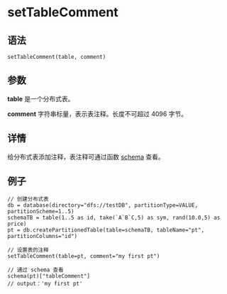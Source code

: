# setTableComment

## 语法

`setTableComment(table, comment)`

## 参数

**table** 是一个分布式表。

**comment** 字符串标量，表示表注释。长度不可超过 4096 字节。

## 详情

给分布式表添加注释，表注释可通过函数 [schema](schema.html) 查看。

## 例子

```
// 创建分布式表
db = database(directory="dfs://testDB", partitionType=VALUE, partitionScheme=1..5)
schemaTB = table(1..5 as id, take(`A`B`C,5) as sym, rand(10.0,5) as price)
pt = db.createPartitionedTable(table=schemaTB, tableName="pt", partitionColumns="id")

// 设置表的注释
setTableComment(table=pt, comment="my first pt")

// 通过 schema 查看
schema(pt)["tableComment"]
// output：'my first pt'
```


